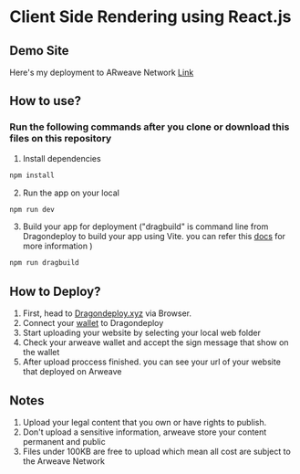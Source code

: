 # Client Side Rendering using React.js

## Demo Site

Here's my deployment to ARweave Network [Link](https://arweave.net/Kn2tOGnQ-eWjOZf4jcSUzuuE8CFIo8P4LEv2Kawv4tY/)

## How to use?

### Run the following commands after you clone or download this files on this repository

1. Install dependencies

```bash
npm install
```

2. Run the app on your local

```bash
npm run dev
```

3. Build your app for deployment ("dragbuild" is command line from Dragondeploy to build your app using Vite. you can refer this [docs](https://dragondeploy.xyz/docs) for more information )

```bash
npm run dragbuild
```

## How to Deploy?

1. First, head to [Dragondeploy.xyz](https://dragondeploy.xyz) via Browser.
2. Connect your [wallet](https://arweave.app) to Dragondeploy
3. Start uploading your website by selecting your local web folder
4. Check your arweave wallet and accept the sign message that show on the wallet
5. After upload proccess finished. you can see your url of your website that deployed on Arweave

## Notes

1. Upload your legal content that you own or have rights to publish.
2. Don't upload a sensitive information, arweave store your content permanent and public
3. Files under 100KB are free to upload which mean all cost are subject to the Arweave Network

